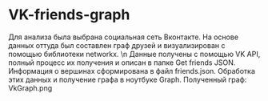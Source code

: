 # VK-friends-graph
Для анализа была выбрана социальная сеть Вконтакте. На основе данных оттуда был составлен граф друзей и визуализирован с помощью библиотеки networkx. \n
Данные получены с помощью VK API, полный процесс их получения и описан в папке Get friends JSON. Информация о вершинах сформирована в файл friends.json.
Обработка этих данных и получение графа в ноутбуке Graph.
Полученный граф:
VkGraph.png
